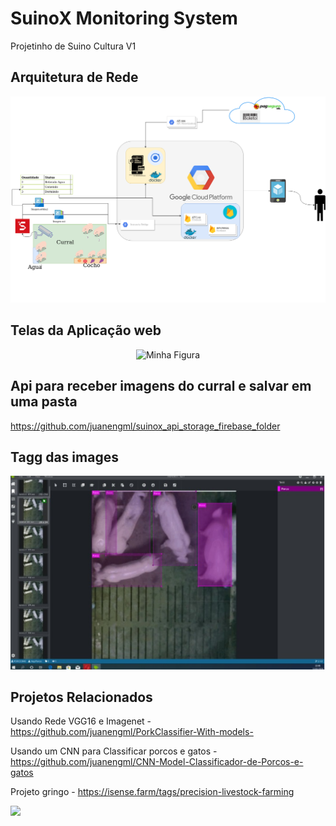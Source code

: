 # SuinoX Monitoring System
Projetinho de Suino Cultura V1 

## Arquitetura de Rede 

![](img/SuinoCultura-papai3.png)



## Telas da Aplicação web

<center>
 <figure>
   <img src="https://github.com/juanengml/SuinoCultura_farm/blob/master/img/app_mvp.gif" alt="Minha Figura" width="300" height="500">	
   
 </figure>
</center>

## Api para receber imagens do curral e salvar em uma pasta 

https://github.com/juanengml/suinox_api_storage_firebase_folder

## Tagg das images 

![](https://raw.githubusercontent.com/juanengml/SuinoCultura_farm/master/img/AppTagg.png)


## Projetos Relacionados 

Usando Rede VGG16 e Imagenet - https://github.com/juanengml/PorkClassifier-With-models-

Usando um CNN para Classificar porcos e gatos - https://github.com/juanengml/CNN-Model-Classificador-de-Porcos-e-gatos

Projeto gringo - https://isense.farm/tags/precision-livestock-farming

![](https://github.com/juanengml/SuinoCultura_farm/blob/master/img/3Dcam2.gif)


